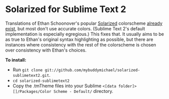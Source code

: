 Solarized for Sublime Text 2
============================

Translations of Ethan Schoonover's popular [Solarized][] colorscheme
[already exist][textmate-solarized], but most don't use accurate colors.
(Sublime Text 2's default implementation is especially egregious.) This
fixes that. It usually aims to be as true to Ethan's original syntax
highlighting as possible, but there are instances where consistency with
the rest of the colorscheme is chosen over consistency with Ethan's
choices.

**To install:**
- Run `git clone git://github.com/mybuddymichael/solarized-sublimetext2.git`.
- `cd solarized-sublimetext2`
- Copy the .tmTheme files into your Sublime `<[data folder]>[]/Packages/Color
  Scheme - Default/` directory.


[Solarized]: http://ethanschoonover.com/solarized
[textmate-solarized]: https://github.com/deplorableword/textmate-solarized
[data folder]: http://www.sublimetext.com/docs/2/revert.html

